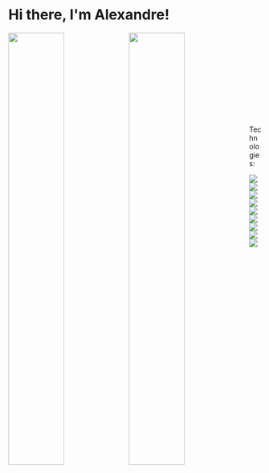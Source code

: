 # Hi there, I'm Alexandre! 
<img align="left" width="47%" src="https://github-readme-stats.vercel.app/api?username=AlexandreDresch&show_icons=true&theme=dark" />
<img align="left" width="47%" src="https://github-readme-stats.vercel.app/api/top-langs/?username=AlexandreDresch&layout=compact" /> 
<br />
<br />
<br />
<br />
<br />
<br />
<br />
<br />
<br />
<br />
<p>Technologies:</p> 
<img align="left" src="https://img.shields.io/badge/react%20-%2320232a.svg?&style=for-the-badge&logo=react&logoColor=%2361DAFB" />
<img align="left" src="https://img.shields.io/badge/react_native-%2320232a.svg?style=for-the-badge&logo=react&logoColor=%2361DAFB" />
<img align="left" src="https://img.shields.io/badge/javascript-%23323330.svg?style=for-the-badge&logo=javascript&logoColor=%23F7DF1E" />
<img align="left"src="https://img.shields.io/badge/typescript-%23007ACC.svg?style=for-the-badge&logo=typescript&logoColor=white" />
<img align="left"src="https://img.shields.io/badge/Node.js-43853D?style=for-the-badge&logo=node.js&logoColor=white" />
<img align="left"src="https://img.shields.io/badge/Tailwind_CSS-38B2AC?style=for-the-badge&logo=tailwind-css&logoColor=white" />
<img align="left"src="https://img.shields.io/badge/PostgreSQL-316192?style=for-the-badge&logo=postgresql&logoColor=white" />
<img align="left"src="https://img.shields.io/badge/PostgreSQL-316192?style=for-the-badge&logo=postgresql&logoColor=white" />
<img align="left"src="https://img.shields.io/badge/MongoDB-4EA94B?style=for-the-badge&logo=mongodb&logoColor=white" />
